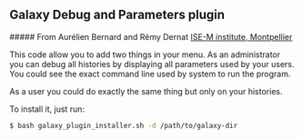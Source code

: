 Galaxy Debug and Parameters plugin
----------------------------------

##### From Aurélien Bernard and Rémy Dernat
[ISE-M institute, Montpellier][1]


This code allow you to add two things in your menu. As an administrator you can debug all histories by displaying all parameters used by your users.
You could see the exact command line used by system to run the program.


As a user you could do exactly the same thing but only on your histories.

To install it, just run:


```bash
$ bash galaxy_plugin_installer.sh -d /path/to/galaxy-dir
```


[1]: http://www.isem.univ-montp2.fr
